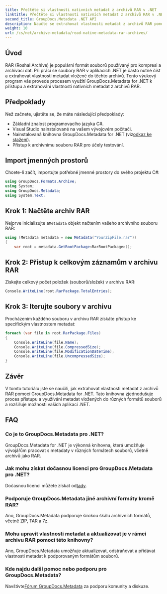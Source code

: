 ```yaml
---
title: Přečtěte si vlastnosti nativních metadat z archivů RAR v .NET
linktitle: Přečtěte si vlastnosti nativních metadat z archivů RAR v .NET
second_title: GroupDocs.Metadata .NET API
description: Naučte se extrahovat vlastnosti metadat z archivů RAR pomocí GroupDocs.Metadata for .NET v C#. Prozkoumejte detaily souboru bez námahy.
weight: 10
url: /cs/net/archive-metadata/read-native-metadata-rar-archives/
---
```

## Úvod
RAR (Roshal Archive) je populární formát souborů používaný pro kompresi a archivaci dat. Při práci se soubory RAR v aplikacích .NET je často nutné číst a extrahovat vlastnosti metadat vložené do těchto archivů. Tento výukový program vás provede procesem využití GroupDocs.Metadata for .NET k přístupu a extrahování vlastností nativních metadat z archivů RAR.
## Předpoklady

Než začnete, ujistěte se, že máte následující předpoklady:
- Základní znalost programovacího jazyka C#.
- Visual Studio nainstalované na vašem vývojovém počítači.
-  Nainstalovaná knihovna GroupDocs.Metadata for .NET (viz[odkaz ke stažení](https://releases.groupdocs.com/metadata/net/)).
- Přístup k archivnímu souboru RAR pro účely testování.

## Import jmenných prostorů
Chcete-li začít, importujte potřebné jmenné prostory do svého projektu C#:
```csharp
using GroupDocs.Formats.Archive;
using System;
using GroupDocs.Metadata;
using System.Text;
```

## Krok 1: Načtěte archiv RAR
 Nejprve inicializujte a`Metadata` objekt načtením vašeho archivního souboru RAR:
```csharp
using (Metadata metadata = new Metadata("YourZipFile.rar"))
{
    var root = metadata.GetRootPackage<RarRootPackage>();
```
## Krok 2: Přístup k celkovým záznamům v archivu RAR
Získejte celkový počet položek (souborů/složek) v archivu RAR:
```csharp
Console.WriteLine(root.RarPackage.TotalEntries);
```
## Krok 3: Iterujte soubory v archivu
Procházením každého souboru v archivu RAR získáte přístup ke specifickým vlastnostem metadat:
```csharp
foreach (var file in root.RarPackage.Files)
{
    Console.WriteLine(file.Name);
    Console.WriteLine(file.CompressedSize);
    Console.WriteLine(file.ModificationDateTime);
    Console.WriteLine(file.UncompressedSize);
}
```

## Závěr
V tomto tutoriálu jste se naučili, jak extrahovat vlastnosti metadat z archivů RAR pomocí GroupDocs.Metadata for .NET. Tato knihovna zjednodušuje proces přístupu a využívání metadat vložených do různých formátů souborů a rozšiřuje možnosti vašich aplikací .NET.

## FAQ
### Co je to GroupDocs.Metadata pro .NET?
GroupDocs.Metadata for .NET je výkonná knihovna, která umožňuje vývojářům pracovat s metadaty v různých formátech souborů, včetně archivů jako RAR.
### Jak mohu získat dočasnou licenci pro GroupDocs.Metadata pro .NET?
 Dočasnou licenci můžete získat od[tady](https://purchase.groupdocs.com/temporary-license/).
### Podporuje GroupDocs.Metadata jiné archivní formáty kromě RAR?
Ano, GroupDocs.Metadata podporuje širokou škálu archivních formátů, včetně ZIP, TAR a 7z.
### Mohu upravit vlastnosti metadat a aktualizovat je v rámci archivu RAR pomocí této knihovny?
Ano, GroupDocs.Metadata umožňuje aktualizovat, odstraňovat a přidávat vlastnosti metadat k podporovaným formátům souborů.
### Kde najdu další pomoc nebo podporu pro GroupDocs.Metadata?
 Navštivte[Fórum GroupDocs.Metadata](https://forum.groupdocs.com/c/metadata/14) za podporu komunity a diskuze.